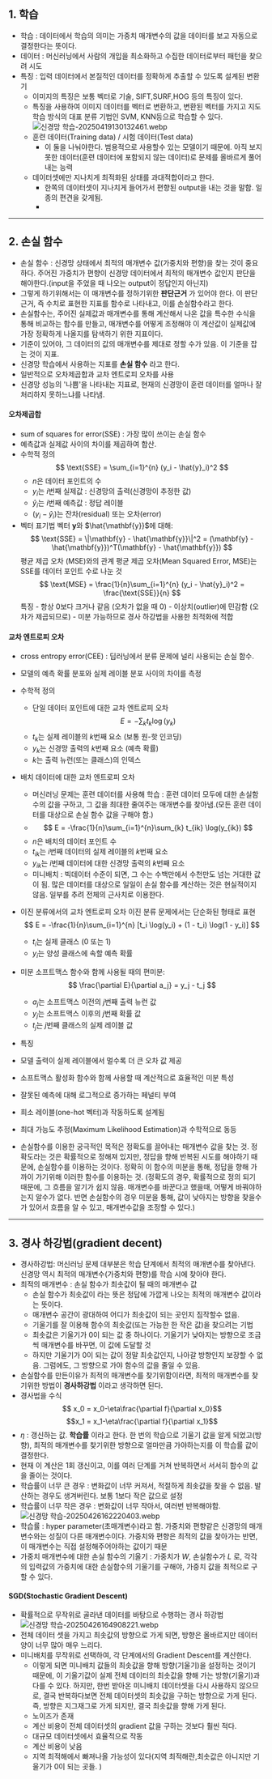 ## 1. 학습 
- 학습 : 데이터에서 학습의 의미는 가중치 매개변수의 값을 데이터를 보고 자동으로 결정한다는 뜻이다.
- 데이터 : 머신러닝에서 사람의 개입을 최소화하고 수집한 데이터로부터 패턴을 찾으려 시도
- 특징 : 입력 데이터에서 본질적인 데이터를 정확하게 추출할 수 있도록 설계된 변환기
	- 이미지의 특징은 보통 벡터로 기술, SIFT,SURF,HOG 등의 특징이 있다.
	- 특징을 사용하여 이미지 데이터를 벡터로 변환하고, 변환된 벡터를 가지고 지도 학습 방식의 대표 분류 기법인 SVM, KNN등으로 학습할 수 있다.![신경망 학습-20250419130132461.webp](images/%EC%8B%A0%EA%B2%BD%EB%A7%9D%20%ED%95%99%EC%8A%B5-20250419130132461.webp)
	- 훈련 데이터(Training data) / 시험 데이터(Test data) 
		- 이 둘을 나눠야한다. 범용적으로 사용할수 있는 모델이기 때문에. 아직 보지 못한 데이터(훈련 데이터에 포함되지 않는 데이터)로 문제를 올바르게 풀어내는 능력
	- 데이터셋에만 지나치게 최적화된 상태를 과대적합이라고 한다. 
		- 한쪽의 데이터셋이 지나치게 들어가서 편향된 output을 내는 것을 말함. 일종의 편견을 갖게됨.
		- 
***
## 2. 손실 함수
- 손실 함수 : 신경망 상태에서 최적의 매개변수 값(가중치와 편향)을 찾는 것이 중요하다. 주어진 가중치가 편향이 신경망 데이터에서 최적의 매개변수 값인지 판단을 해야한다.(input을 주었을 때 나오는 output이 정답인지 아닌지) 
- 그렇게 하기위해서는 이 매개변수를 정하기위한 **판단근거** 가 있어야 한다. 이 판단 근거, 즉 수치로 표현한 지표를 함수로 나타내고, 이를 손실함수라고 한다. 
- 손실함수는, 주어진 실제값과 매개변수를 통해 계산해서 나온 값을 특수한 수식을 통해 비교하는 함수를 만들고, 매개변수를 어떻게 조정해야 이 계산값이 실제값에 가장 정확하게 나올지를 탐색하기 위한 지표이다.
- 기준이 있어야, 그 데이터의 값의 매개변수를 제대로 정할 수가 있음. 이 기준을 잡는 것이 지표.
- 신경망 학습에서 사용하는 지표를 **손실 함수** 라고 한다. 
- 일반적으로 오차제곱합과 교차 엔트로피 오차를 사용
- 신경망 성능의 '나쁨'을 나타내는 지표로, 현재의 신경망이 훈련 데이터를 얼마나 잘 처리하지 못하느냐를 나타냄.
#### 오차제곱합
- sum of squares for error(SSE) : 가장 많이 쓰이는 손실 함수
- 예측값과 실제값 사이의 차이를 제곱하여 합산. 
-  수학적 정의 $$ \text{SSE} = \sum_{i=1}^{n} (y_i - \hat{y}_i)^2 $$
	- $n$은 데이터 포인트의 수
	- $y_i$는 $i$번째 실제값 : 신경망의 출력(신경망이 추정한 값)
	- $\hat{y}_i$는 $i$번째 예측값 : 정답 레이블
	- $(y_i - \hat{y}_i)$는 잔차(residual) 또는 오차(error) 
-  벡터 표기법 벡터 $\mathbf{y}$와 $\hat{\mathbf{y}}$에 대해: $$ \text{SSE} = \|\mathbf{y} - \hat{\mathbf{y}}\|^2 = (\mathbf{y} - \hat{\mathbf{y}})^T(\mathbf{y} - \hat{\mathbf{y}}) $$ 평균 제곱 오차 (MSE)와의 관계 평균 제곱 오차(Mean Squared Error, MSE)는 SSE를 데이터 포인트 수로 나눈 것$$ \text{MSE} = \frac{1}{n}\sum_{i=1}^{n} (y_i - \hat{y}_i)^2 = \frac{\text{SSE}}{n} $$ 특징 - 항상 0보다 크거나 같음 (오차가 없을 때 0) - 이상치(outlier)에 민감함 (오차가 제곱되므로) - 미분 가능하므로 경사 하강법을 사용한 최적화에 적합

#### 교차 엔트로피 오차
- cross entropy error(CEE) : 딥러닝에서 분류 문제에 널리 사용되는 손실 함수.
- 모델의 예측 확률 분포와 실제 레이블 분포 사이의 차이를 측정
- 수학적 정의 
	- 단일 데이터 포인트에 대한 교차 엔트로피 오차 $$ E = -\sum_{k} t_k \log(y_k) $$
	- $t_k$는 실제 레이블의 $k$번째 요소 (보통 원-핫 인코딩) 
	- $y_k$는 신경망 출력의 $k$번째 요소 (예측 확률)
	- $k$는 출력 뉴런(또는 클래스)의 인덱스 
- 배치 데이터에 대한 교차 엔트로피 오차 
	- 머신러닝 문제는 훈련 데이터를 사용해 학습 : 훈련 데이터 모두에 대한 손실함수의 값을 구하고, 그 값을 최대한 줄여주는 매개변수를 찾아냄.(모든 훈련 데이터를 대상으로 손실 함수 값을 구해야 함.)
	- $$ E = -\frac{1}{n}\sum_{i=1}^{n}\sum_{k} t_{ik} \log(y_{ik}) $$ 
	- $n$은 배치의 데이터 포인트 수 
	- $t_{ik}$는 $i$번째 데이터의 실제 레이블의 $k$번째 요소 
	- $y_{ik}$는 $i$번째 데이터에 대한 신경망 출력의 $k$번째 요소 
	- 미니배치 : 빅데이터 수준이 되면, 그 수는 수백만에서 수천만도 넘는 거대한 값이 됨. 많은 데이터를 대상으로 일일이 손실 함수를 계산하는 것은 현실적이지 않음. 일부를 추려 전체의 근사치로 이용한다.

- 이진 분류에서의 교차 엔트로피 오차 이진 분류 문제에서는 단순화된 형태로 표현 $$ E = -\frac{1}{n}\sum_{i=1}^{n} [t_i \log(y_i) + (1 - t_i) \log(1 - y_i)] $$
	- $t_i$는 실제 클래스 (0 또는 1) 
	- $y_i$는 양성 클래스에 속할 예측 확률 
- 미분 소프트맥스 함수와 함께 사용될 때의 편미분: $$ \frac{\partial E}{\partial a_j} = y_j - t_j $$ 
	- $a_j$는 소프트맥스 이전의 $j$번째 출력 뉴런 값 
	- $y_j$는 소프트맥스 이후의 $j$번째 확률 값 
	- $t_j$는 $j$번째 클래스의 실제 레이블 값 
- 특징 
- 모델 출력이 실제 레이블에서 멀수록 더 큰 오차 값 제공 
- 소프트맥스 활성화 함수와 함께 사용할 때 계산적으로 효율적인 미분 특성 
- 잘못된 예측에 대해 로그적으로 증가하는 페널티 부여
- 희소 레이블(one-hot 벡터)과 작동하도록 설계됨 
- 최대 가능도 추정(Maximum Likelihood Estimation)과 수학적으로 동등

- 손실함수를 이용한 궁극적인 목적은 정확도를 끌어내는 매개변수 값을 찾는 것. 정확도라는 것은 확률적으로 정해져 있지만, 정답을 향해 반복된 시도를 해야하기 때문에, 손실함수를 이용하는 것이다. 정확히 이 함수의 미분을 통해, 정답을 향해 가까이 가기위해 이러한 함수를 이용하는 것. (정확도의 경우, 확률적으로 정의 되기 때문에, 그 흐름을 알기가 쉽지 않음. 매개변수를 바꾼다고 했을때, 어떻게 바꿔야하는지 알수가 없다. 반면 손실함수의 경우 미분을 통해, 값이 낮아지는 방향을 찾을수가 있어서 흐름을 알 수 있고, 매개변수값을 조정할 수 있다.)

***
## 3. 경사 하강법(gradient decent)
- 경사하강법: 머신러닝 문제 대부분은 학습 단계에서 최적의 매개변수를 찾아낸다. 신경망 역시 최적의 매개변수(가중치와 편향)를 학습 시에 찾아야 한다. 
- 최적의 매개변수 : 손실 함수가 최솟값이 될 때의 매개변수 값
	- 손실 함수가 최솟값이 라는 뜻은 정답에 가깝게 나오는 최적의 매개변수 값이라는 뜻이다. 
	- 매개변수 공간이 광대하여 어디가 최솟값이 되는 곳인지 짐작할수 없음.
	- 기울기를 잘 이용해 함수의 최솟값(또는 가능한 한 작은 값)을 찾으려는 기법
	-  최솟값은 기울기가 0이 되는 값 중 하나이다. 기울기가 낮아지는 방향으로 조금씩 매개변수를 바꾸면, 이 값에 도달할 것 
	- 하지만 기울기가 0이 되는 값이 정말 최솟값인지, 나아갈 방향인지 보장할 수 없음. 그럼에도, 그 방향으로 가야 함수의 값을 줄일 수 있음.
- 손실함수를 만든이유가 최적의 매개변수를 찾기위함이라면, 최적의 매개변수를 찾기위한 방법이 **경사하강법** 이라고 생각하면 된다.
- 경사법을 수식  
	$$ x_0 = x_0-\eta\frac{\partial f}{\partial x_0}$$ $$x_1 = x_1-\eta\frac{\partial f}{\partial x_1}$$
- $\eta$ : 갱신하는 값. **학습률** 이라고 한다. 한 번의 학습으로 기울기 값을 알게 되었고(방향), 최적의 매개변수를 찾기위한 방향으로 얼마만큼 가야하는지를 이 학습률 값이 결정한다. 
- 현재 이 계산은 1회 갱신이고, 이를 여러 단계를 거쳐 반복하면서 서서히 함수의 값을 줄이는 것이다. 
- 학습률이 너무 큰 경우 : 변화값이 너무 커져서, 적절하게 최솟값을 찾을 수 없음. 발산하는 경우도 생겨버린다. 보통 1보다 작은 값으로 설정
- 학습률이 너무 작은 경우 : 변화값이 너무 작아서, 여러번 반복해야함.![신경망 학습-20250426162220403.webp](images/%EC%8B%A0%EA%B2%BD%EB%A7%9D%20%ED%95%99%EC%8A%B5-20250426162220403.webp)
- 학습률 : hyper parameter(초매개변수)라고 함. 가중치와 편향같은 신경망의 매개변수와는 성질이 다른 매개변수이다. 가중치와 편향은 최적의 값을 찾아가는 반면, 이 매개변수는 직접 설정해주어야하는 값이기 때문
- 가중치 매개변수에 대한 손실 함수의 기울기 : 가중치가 $W$, 손실함수가 $L$ 로, 각각의 입력값의 가중치에 대한 손실함수의 기울기를 구해야, 가중치 값을 최적으로 구할 수 있다.
#### SGD(Stochastic Gradient Descent)
- 확률적으로 무작위로 골라낸 데이터를 바탕으로 수행하는 경사 하강법![신경망 학습-20250426164908221.webp](images/%EC%8B%A0%EA%B2%BD%EB%A7%9D%20%ED%95%99%EC%8A%B5-20250426164908221.webp)
- 전체 데이터 셋을 가지고 최솟값의 방향으로 가게 되면, 방향은 올바르지만 데이터양이 너무 많아 매우 느리다.
- 미니배치를 무작위로 선택하여, 각 단계에서의 Gradient Descent를 계산한다.
	- 이렇게 되면 미니배치 값들의 최솟값을 향해 방향(기울기)을 설정하는 것이기 때문에, 이 기울기값이 실제 전체 데이터의 최솟값을 향해 가는 방향(기울기)과 다를 수 있다. 하지만, 한번 받아온 미니배치 데이터셋을 다시 사용하지 않으므로, 결국 반복하다보면 전체 데이터셋의 최솟값을 구하는 방향으로 가게 된다. 즉, 방향은 지그재그로 가게 되지만, 결국 최솟값을 향해 가게 된다.
	- 노이즈가 존재
	- 계산 비용이 전체 데이터셋의 gradient 값을 구하는 것보다 훨씬 적다.
	- 대규모 데이터셋에서 효율적으로 작동
	- 계산 비용이 낮음
	- 지역 최적해에서 빠져나올 가능성이 있다(지역 최적해란,최솟값은 아니지만 기울기가 0이 되는 곳들. )